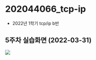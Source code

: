 # 202044066_tcp-ip
  - 2022년 1학기 tcp/ip b반
 
## 5주차 실습화면 (2022-03-31)

<img width="" height="" src=/5주차실습화면.png></img>
